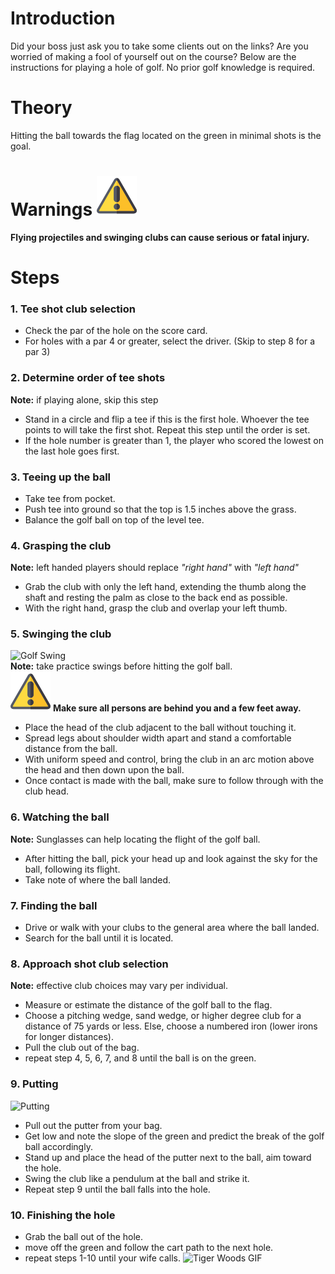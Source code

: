 # Introduction  
Did your boss just ask you to take some clients out on the links? Are you worried of making a fool of yourself out on the course? Below are the instructions for playing a hole of golf. No prior golf knowledge is required.  
# Theory  
Hitting the ball towards the flag located on the green in minimal shots is the goal.  
# Warnings ![Caution Image](caution.png)  
**Flying projectiles and swinging clubs can cause serious or fatal injury.** 
# Steps  
  
### 1. Tee shot club selection  
* Check the par of the hole on the score card.
* For holes with a par 4 or greater, select the driver. (Skip to step 8 for a par 3)
  
### 2. Determine order of tee shots  
**Note:** if playing alone, skip this step
* Stand in a circle and flip a tee if this is the first hole. Whoever the tee points to will take the first shot. Repeat this step until the order is set.
* If the hole number is greater than 1, the player who scored the lowest on the last hole goes first.
  
### 3. Teeing up the ball  
* Take tee from pocket.
* Push tee into ground so that the top is 1.5 inches above the grass.
* Balance the golf ball on top of the level tee.
  
### 4. Grasping the club  
**Note:** left handed players should replace *"right hand"* with *"left hand"*
* Grab the club with only the left hand, extending the thumb along the shaft and resting the palm as close to the back end as possible.
* With the right hand, grasp the club and overlap your left thumb.
  
### 5. Swinging the club  
![Golf Swing](https://media.giphy.com/media/l2SqdN3BeFQzEG9Dq/giphy.gif)  
**Note:** take practice swings before hitting the golf ball.  
![Caution Image](caution.png) **Make sure all persons are behind you and a few feet away.**
* Place the head of the club adjacent to the ball without touching it.
* Spread legs about shoulder width apart and stand a comfortable distance from the ball.
* With uniform speed and control, bring the club in an arc motion above the head and then down upon the ball.
* Once contact is made with the ball, make sure to follow through with the club head.
  
### 6. Watching the ball  
**Note:** Sunglasses can help locating the flight of the golf ball.
* After hitting the ball, pick your head up and look against the sky for the ball, following its flight.
* Take note of where the ball landed.
  
### 7. Finding the ball  
* Drive or walk with your clubs to the general area where the ball landed.
* Search for the ball until it is located.
  
### 8. Approach shot club selection  
**Note:** effective club choices may vary per individual.
* Measure or estimate the distance of the golf ball to the flag.
* Choose a pitching wedge, sand wedge, or higher degree club for a distance of 75 yards or less. Else, choose a numbered iron (lower irons for longer distances).
* Pull the club out of the bag.
* repeat step 4, 5, 6, 7, and 8 until the ball is on the green.
  
### 9. Putting
![Putting](https://media.giphy.com/media/Y4tJBf9nTLKZi2ASAG/giphy.gif)  
* Pull out the putter from your bag.
* Get low and note the slope of the green and predict the break of the golf ball accordingly.
* Stand up and place the head of the putter next to the ball, aim toward the hole.
* Swing the club like a pendulum at the ball and strike it.
* Repeat step 9 until the ball falls into the hole.
  
### 10. Finishing the hole  
* Grab the ball out of the hole.
* move off the green and follow the cart path to the next hole.
* repeat steps 1-10 until your wife calls.
![Tiger Woods GIF](https://media.giphy.com/media/QgkpTdk9UjsfpHqIVL/giphy.gif)

